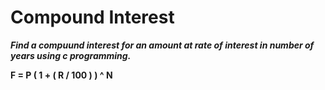 # Compound Interest
***Find a compuund interest for an amount at rate of interest in number of years using c programming.***

**F = P ( 1 + ( R / 100 ) ) ^ N**
